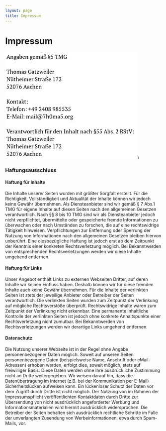 ```yaml
---
layout: page
title: Impressum
---
```


# Impressum

![Impressum](/images/impressum.png)\


### Haftungsausschluss

#### Haftung für Inhalte

Die Inhalte unserer Seiten wurden mit größter Sorgfalt erstellt. Für
die Richtigkeit, Vollständigkeit und Aktualität der Inhalte können wir
jedoch keine Gewähr übernehmen. Als Diensteanbieter sind wir gemäß § 7
Abs.1 TMG für eigene Inhalte auf diesen Seiten nach den allgemeinen
Gesetzen verantwortlich. Nach §§ 8 bis 10 TMG sind wir als
Diensteanbieter jedoch nicht verpflichtet, übermittelte oder
gespeicherte fremde Informationen zu überwachen oder nach Umständen zu
forschen, die auf eine rechtswidrige Tätigkeit
hinweisen. Verpflichtungen zur Entfernung oder Sperrung der Nutzung
von Informationen nach den allgemeinen Gesetzen bleiben hiervon
unberührt. Eine diesbezügliche Haftung ist jedoch erst ab dem
Zeitpunkt der Kenntnis einer konkreten Rechtsverletzung möglich. Bei
Bekanntwerden von entsprechenden Rechtsverletzungen werden wir diese
Inhalte umgehend entfernen.

#### Haftung für Links

Unser Angebot enthält Links zu externen Webseiten Dritter, auf deren
Inhalte wir keinen Einfluss haben. Deshalb können wir für diese
fremden Inhalte auch keine Gewähr übernehmen. Für die Inhalte der
verlinkten Seiten ist stets der jeweilige Anbieter oder Betreiber der
Seiten verantwortlich. Die verlinkten Seiten wurden zum Zeitpunkt der
Verlinkung auf mögliche Rechtsverstöße überprüft. Rechtswidrige
Inhalte waren zum Zeitpunkt der Verlinkung nicht erkennbar. Eine
permanente inhaltliche Kontrolle der verlinkten Seiten ist jedoch ohne
konkrete Anhaltspunkte einer Rechtsverletzung nicht zumutbar. Bei
Bekanntwerden von Rechtsverletzungen werden wir derartige Links
umgehend entfernen.

#### Datenschutz

Die Nutzung unserer Webseite ist in der Regel ohne Angabe
personenbezogener Daten möglich. Soweit auf unseren Seiten
personenbezogene Daten (beispielsweise Name, Anschrift oder
eMail-Adressen) erhoben werden, erfolgt dies, soweit möglich, stets
auf freiwilliger Basis. Diese Daten werden ohne Ihre ausdrückliche
Zustimmung nicht an Dritte weitergegeben.  Wir weisen darauf hin, dass
die Datenübertragung im Internet (z.B. bei der Kommunikation per
E-Mail) Sicherheitslücken aufweisen kann. Ein lückenloser Schutz der
Daten vor dem Zugriff durch Dritte ist nicht möglich.  Der Nutzung von
im Rahmen der Impressumspflicht veröffentlichten Kontaktdaten durch
Dritte zur Übersendung von nicht ausdrücklich angeforderter Werbung
und Informationsmaterialien wird hiermit ausdrücklich
widersprochen. Die Betreiber der Seiten behalten sich ausdrücklich
rechtliche Schritte im Falle der unverlangten Zusendung von
Werbeinformationen, etwa durch Spam-Mails, vor.

